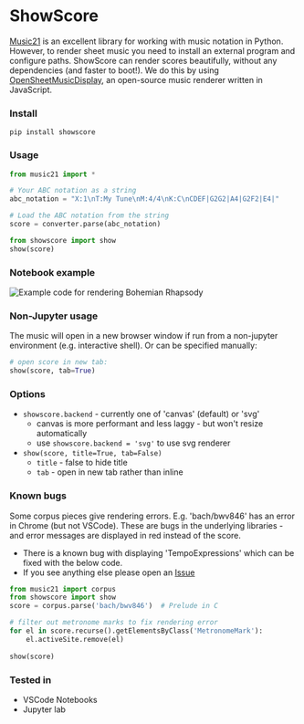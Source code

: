 # ShowScore

[Music21](https://github.com/cuthbertLab/music21) is an excellent library for
working with music notation in Python. However, to render sheet music you need
to install an external program and configure paths. ShowScore can render scores
beautifully, without any dependencies (and faster to boot!). We do this by using
[OpenSheetMusicDisplay](https://github.com/opensheetmusicdisplay/opensheetmusicdisplay),
an open-source music renderer written in JavaScript.

### Install

`pip install showscore`

### Usage

```python
from music21 import *

# Your ABC notation as a string
abc_notation = "X:1\nT:My Tune\nM:4/4\nK:C\nCDEF|G2G2|A4|G2F2|E4|"

# Load the ABC notation from the string
score = converter.parse(abc_notation)

from showscore import show
show(score)
```

### Notebook example

![Example code for rendering Bohemian Rhapsody](https://github.com/user-attachments/assets/a2501a11-5041-4755-999d-13e6f3edff6f)


### Non-Jupyter usage

The music will open in a new browser window if run from a non-jupyter environment (e.g. interactive shell). Or can be specified manually:

```python
# open score in new tab:
show(score, tab=True)
```

### Options

- `showscore.backend` - currently one of 'canvas' (default) or 'svg'
  - canvas is more performant and less laggy - but won't resize automatically
  - use `showscore.backend = 'svg'` to use svg renderer
- `show(score, title=True, tab=False)`
  - `title` - false to hide title
  - `tab` - open in new tab rather than inline

### Known bugs

Some corpus pieces give rendering errors. E.g. 'bach/bwv846' has an error in Chrome (but not VSCode). These are bugs in the underlying libraries - and error messages are displayed in red instead of the score.

- There is a known bug with displaying 'TempoExpressions' which can be fixed with the below code.
- If you see anything else please open an [Issue](https://github.com/supersational/showscore/issues)

```python
from music21 import corpus
from showscore import show
score = corpus.parse('bach/bwv846')  # Prelude in C

# filter out metronome marks to fix rendering error
for el in score.recurse().getElementsByClass('MetronomeMark'):
    el.activeSite.remove(el)
    
show(score)
```

### Tested in

- VSCode Notebooks
- Jupyter lab
